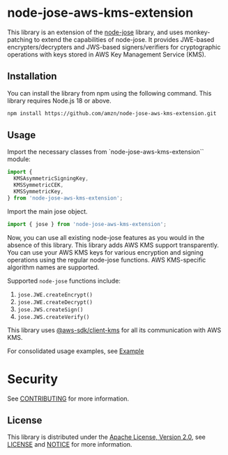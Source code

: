# node-jose-aws-kms-extension

This library is an extension of the [node-jose](https://www.npmjs.com/package/node-jose) library, and uses monkey-patching to extend the capabilities of node-jose. It provides JWE-based encrypters/decrypters and JWS-based signers/verifiers for cryptographic operations with keys stored in AWS Key Management Service (KMS).

## Installation

You can install the library from npm using the following command. This library requires Node.js 18 or above.

```bash
npm install https://github.com/amzn/node-jose-aws-kms-extension.git
```


## Usage
Import the necessary classes from `node-jose-aws-kms-extension`` module:

```ts
import {
  KMSAsymmetricSigningKey,
  KMSSymmetricCEK,
  KMSSymmetricKey,
} from 'node-jose-aws-kms-extension';
```

Import the main jose object.
```ts
import { jose } from 'node-jose-aws-kms-extension';
```

Now, you can use all existing node-jose features as you would in the absence of this library. This library adds AWS KMS support transparently. You can use your AWS KMS keys for various encryption and signing operations using the regular node-jose functions. AWS KMS-specific algorithm names are supported.


Supported `node-jose` functions include:

1. `jose.JWE.createEncrypt()`
1. `jose.JWE.createDecrypt()`
1. `jose.JWS.createSign()`
1. `jose.JWS.createVerify()`

This library uses [@aws-sdk/client-kms](https://docs.aws.amazon.com/AWSJavaScriptSDK/v3/latest/client/kms/)
for all its communication with AWS KMS.

For consolidated usage examples, see [Example](EXAMPLE.md)


# Security

See [CONTRIBUTING](CONTRIBUTING.md#security-issue-notifications) for more information.


## License

This library is distributed under the
[Apache License, Version 2.0](http://www.apache.org/licenses/LICENSE-2.0),
see [LICENSE](LICENSE) and [NOTICE](NOTICE) for more information.
